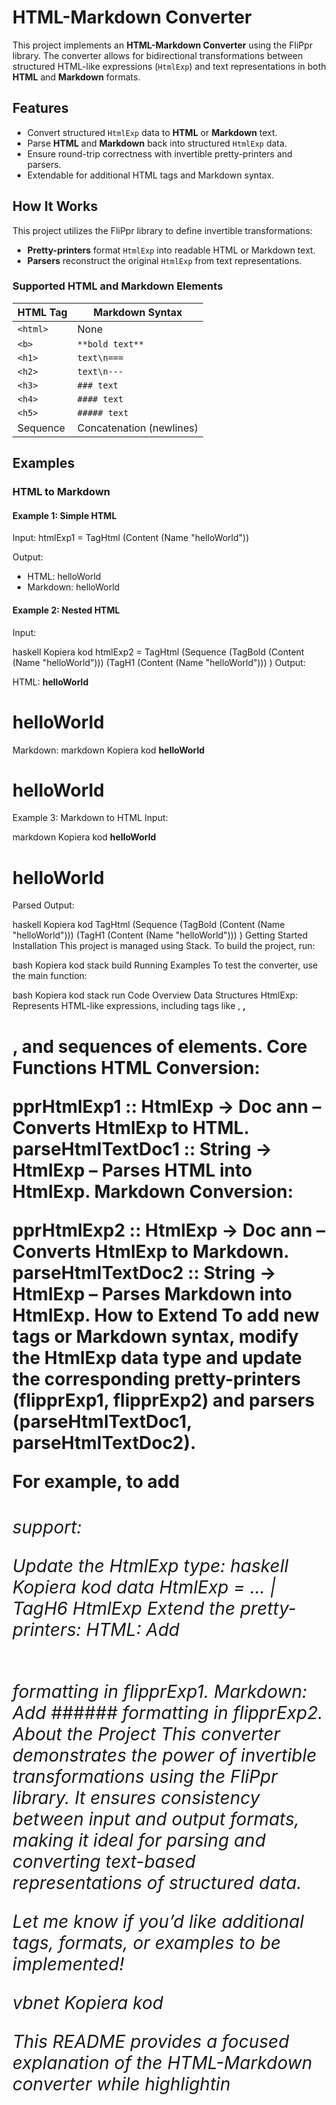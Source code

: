 # HTML-Markdown Converter

This project implements an **HTML-Markdown Converter** using the FliPpr library. The converter allows for bidirectional transformations between structured HTML-like expressions (`HtmlExp`) and text representations in both **HTML** and **Markdown** formats.

## Features

- Convert structured `HtmlExp` data to **HTML** or **Markdown** text.
- Parse **HTML** and **Markdown** back into structured `HtmlExp` data.
- Ensure round-trip correctness with invertible pretty-printers and parsers.
- Extendable for additional HTML tags and Markdown syntax.

## How It Works

This project utilizes the FliPpr library to define invertible transformations:
- **Pretty-printers** format `HtmlExp` into readable HTML or Markdown text.
- **Parsers** reconstruct the original `HtmlExp` from text representations.

### Supported HTML and Markdown Elements

| **HTML Tag** | **Markdown Syntax**       |
|--------------|---------------------------|
| `<html>`     | None                      |
| `<b>`        | `**bold text**`           |
| `<h1>`       | `text\n===`               |
| `<h2>`       | `text\n---`               |
| `<h3>`       | `### text`                |
| `<h4>`       | `#### text`               |
| `<h5>`       | `##### text`              |
| Sequence     | Concatenation (newlines)  |

## Examples

### HTML to Markdown

#### Example 1: Simple HTML
Input:
    htmlExp1 = TagHtml (Content (Name "helloWorld"))

Output:
- HTML: <html>helloWorld</html>
- Markdown: helloWorld

#### Example 2: Nested HTML
Input:

haskell
Kopiera kod
htmlExp2 = TagHtml (Sequence 
  (TagBold (Content (Name "helloWorld")))
  (TagH1 (Content (Name "helloWorld")))
)
Output:

HTML: <html><b>helloWorld</b><h1>helloWorld</h1></html>
Markdown:
markdown
Kopiera kod
**helloWorld**

helloWorld
===
Example 3: Markdown to HTML
Input:

markdown
Kopiera kod
**helloWorld**

helloWorld
===
Parsed Output:

haskell
Kopiera kod
TagHtml (Sequence 
  (TagBold (Content (Name "helloWorld")))
  (TagH1 (Content (Name "helloWorld")))
)
Getting Started
Installation
This project is managed using Stack. To build the project, run:

bash
Kopiera kod
stack build
Running Examples
To test the converter, use the main function:

bash
Kopiera kod
stack run
Code Overview
Data Structures
HtmlExp: Represents HTML-like expressions, including tags like <html>, <b>, <h1>, and sequences of elements.
Core Functions
HTML Conversion:

pprHtmlExp1 :: HtmlExp -> Doc ann – Converts HtmlExp to HTML.
parseHtmlTextDoc1 :: String -> HtmlExp – Parses HTML into HtmlExp.
Markdown Conversion:

pprHtmlExp2 :: HtmlExp -> Doc ann – Converts HtmlExp to Markdown.
parseHtmlTextDoc2 :: String -> HtmlExp – Parses Markdown into HtmlExp.
How to Extend
To add new tags or Markdown syntax, modify the HtmlExp data type and update the corresponding pretty-printers (flipprExp1, flipprExp2) and parsers (parseHtmlTextDoc1, parseHtmlTextDoc2).

For example, to add <h6> support:

Update the HtmlExp type:
haskell
Kopiera kod
data HtmlExp
  = ...
  | TagH6 HtmlExp
Extend the pretty-printers:
HTML: Add <h6> formatting in flipprExp1.
Markdown: Add ###### formatting in flipprExp2.
About the Project
This converter demonstrates the power of invertible transformations using the FliPpr library. It ensures consistency between input and output formats, making it ideal for parsing and converting text-based representations of structured data.

Let me know if you’d like additional tags, formats, or examples to be implemented!

vbnet
Kopiera kod

This README provides a focused explanation of the HTML-Markdown converter while highlightin